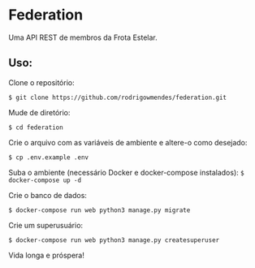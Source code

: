 # Federation

Uma API REST de membros da Frota Estelar.

## Uso: 

Clone o repositório:

`$ git clone https://github.com/rodrigowmendes/federation.git`


Mude de diretório:

`$ cd federation`


Crie o arquivo com as variáveis de ambiente e altere-o como desejado:

`$ cp .env.example .env`


Suba o ambiente (necessário Docker e docker-compose instalados):
`$ docker-compose up -d`


Crie o banco de dados:

`$ docker-compose run web python3 manage.py migrate` 


Crie um superusuário:

`$ docker-compose run web python3 manage.py createsuperuser`


Vida longa e próspera!  


